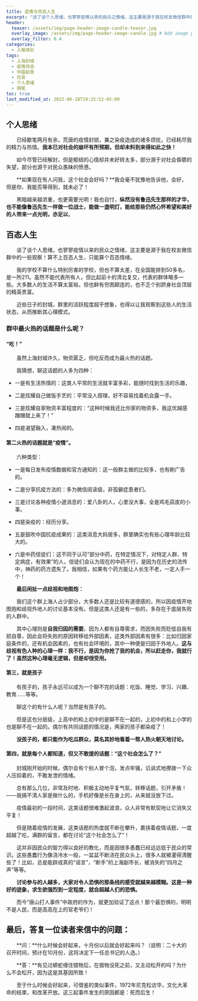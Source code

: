 ```yaml
---
title: 疫情与百态人生
excerpt: "谈了谈个人思绪，也寥寥疫情以来的民众之情绪，这主要是源于我在校友微信群中的一些观察！算不上百态人生，只能算个百态情绪。"
header:
  teaser: /assets/img/page-header-image-candle-teaser.jpg
  overlay_image: /assets/img/page-header-image-candle.jpg # Add image post (optional)
  overlay_filter: 0.4
categories:
  - 人格成长
tags: 
  - 上海封城
  - 疫情百态
  - 中国前景
  - 社会
  - 个人思绪
  - 随笔
toc: true
last_modified_at: 2022-06-18T19:25:52-05:00
---
```


## 个人思绪

&emsp;&emsp;已经歇笔两月有余，荒唐的疫情封锁，兼之染疫造成的诸多烦扰，已经耗尽我的精力与热情。**我本已对社会的崩坏有所预期，但却未料到来得如此之快！**

&emsp;&emsp;如今尽管已经解封，但是郁结的心情却并未好转太多，部分源于对社会昏聩的失望，部分也源于对民众愚昧的愤懑。

&emsp;&emsp;**如果现在有人问我，这个社会会好吗？**我会毫不犹豫地告诉他，会好，但是你、我能否等得到，就未必了！

&emsp;&emsp;黑暗越来越浓重，也更需要光明！我也自忖，**纵然没有鲁迅先生那样的才华，也不能像鲁迅先生一样做一位战士，能做一盏明灯，能给那些仍然心怀希望和美好的人带来一点光明，亦足以**。

## 百态人生

&emsp;&emsp;谈了谈个人思绪，也寥寥疫情以来的民众之情绪，这主要是源于我在校友微信群中的一些观察！算不上百态人生，只能算个百态情绪。

&emsp;&emsp;我的学校不算什么特别厉害的学校，但也不算太差，在全国能排到50多名，是一所211。虽然不能代表所有人，但比起前十的清北复交，代表的群体略多一些。大多数人的生活不算太富裕，但也鲜有穷困颠连的，也不乏个别跻身社会顶层的精英贵富。

&emsp;&emsp;近些日子的封城，群里的活跃程度超乎想象，也得以让我观察到这些人的生活状态，从而推断其心理模式。

### 群中最火热的话题是什么呢？

#### “吃！”

&emsp;&emsp;虽然上海封城许久，物资匮乏，但吃反而成为最火热的话题。

&emsp;&emsp;我猜想，聊这话题的人多为四种：

- 一是有生活热情的：这类人平常的生活就丰富多彩，能随时找到生活的乐趣，

- 二是炫耀自己做饭手艺的：平常没人搭理，好不容易找着机会露一手。

- 三是炫耀自家物资丰富程度的：“这种时候我还比你家的物资多，我这优越感蹭蹭就上来了！”

- 四是渴望融入，凑热闹的。




#### 第二火热的话题就是“疫情”。

&emsp;&emsp;六种类型：

- 一是每日发布疫情数据和官方通知的：这一般群主做的比较多，也有刷广告的。

- 二是分享抗疫方法的：多为微信阅读级，非孤僻症患者们。

- 三是讨论各种疫情小道消息的：爱八卦的人，心里没大事，全是鸡毛蒜皮的小事。
- 四是染疫的：经历分享。
- 五是鼓吹中国抗疫成果的：这类消息大妈居多，群里确实也有些心理年龄比较大的。
- 六是中药信徒们：这不同于认可“部分中药，在特定情况下，对特定人群、特定病症，有效果”的人，信徒们会认为现在的中药不行，是因为在历史的流传中，神药的药方遗失了。我相信，如果有个药方能让人长生不老，一定人手一个！

&emsp;&emsp;**最后闲扯一点歧视和地图炮：**

&emsp;&emsp;我们这个群上海人占少部分，大多数人还是比较有道德感的，所以因疫情开地图炮和歧视外地人的讨论基本没有。但是这类人还是有一些的，多存在于底层失败的人群中。

&emsp;&emsp;其中心理则是**自我归因的需要**。因为人都有自尊需求，而因失败而贬低自我有损自尊，因此会将失败的原因转移给外部因素，这类外部因素有很多：比如归因家庭条件的，还有机会因素的，也有社会环境的，其中一种便是归因于外地人。**这与歧视有色人种的心理一样：我不行，是因为你抢了我的机会，所以赶走你，我就行了！虽然这种心理毫无逻辑，但是却很受用。**



#### 第三，就是孩子

&emsp;&emsp;有孩子的，孩子永远可以成为一个聊不完的话题：吃饭、睡觉、学习、兴趣、教育……等等。

&emsp;&emsp;聊这个的有什么人呢？当然是有孩子的。

&emsp;&emsp;但是这也分层级，上高中的和上初中的是聊不在一起的，上初中的和上小学的也是聊不在一起的。偶尔有共同话题的情况是，两家的孩子都染疫了！

&emsp;&emsp;**没孩子的，都只能作为吃瓜群众，莫名其妙地看着一帮人热火朝天地讨论。**

#### 第四，就是每个人都知道，但又不敢提的话题：“这个社会怎么了？”

&emsp;&emsp;封城刚开始的时候，偶尔会有个别人冒个泡，发点牢骚，讥讽式地撩拨一下众人压抑着的，不敢发泄的情绪。

&emsp;&emsp;总有那么几位，非常及时地、积极主动地平复气氛，转移话题，引开矛盾！——我搞不清人家是做什么的，手机好像是长在身上的，从来就没放下过。

&emsp;&emsp;疫情最初的一段时间，这类话题很难激起波浪，众人非常有默契地让它消失又平复！

&emsp;&emsp;但是随着疫情的发展，这类话题的热度就不断在攀升，裹挟着疫情话题，一度超越了吃，满群的留言，都在讨论“这个社会怎么了”！

&emsp;&emsp;这并非因民众的智力得以良好的教化，而是因很多愚蠢已经远远低于民众的常识。这些愚蠢行为像浇冷水一般，一盆盆不断浇在民众头上，很多人就被灌得清醒些了！比如，总是能辟成真的“谣言”，“断手”的上海副市长，被消失的“四月之声”等等。

&emsp;&emsp;**讨论参与的人越多，大家对令人恐惧的那条线的感受就越来越模糊。这是一种好的迹象，求生欲强烈到一定程度，就会超越人们的恐惧。**

&emsp;&emsp;而今“唐山打人事件”中政府的作为，就更加验证了这点！那个最恐惧的，明明不是人民，而是高高在上的官老爷们！



## 最后，答复一位读者来信中的问题：

&emsp;&emsp;**问：**什么时候会好起来，十月份以后就会好起来吗？（说明：二十大的召开时间，预计在10月份，这将决定下一任总书记的人选。）

&emsp;&emsp;**答：**有见过蟒蛇缠住猎物后，在猎物没死之前，又主动松开的吗？为什么不会松开，因为这是其基因所致！

&emsp;&emsp;至于什么时候会好起来，可借鉴的类似事件，1972年尼克松访华，文化大革命的结束，和改革开放。这三起事件发生的原因都是：死而后生！
